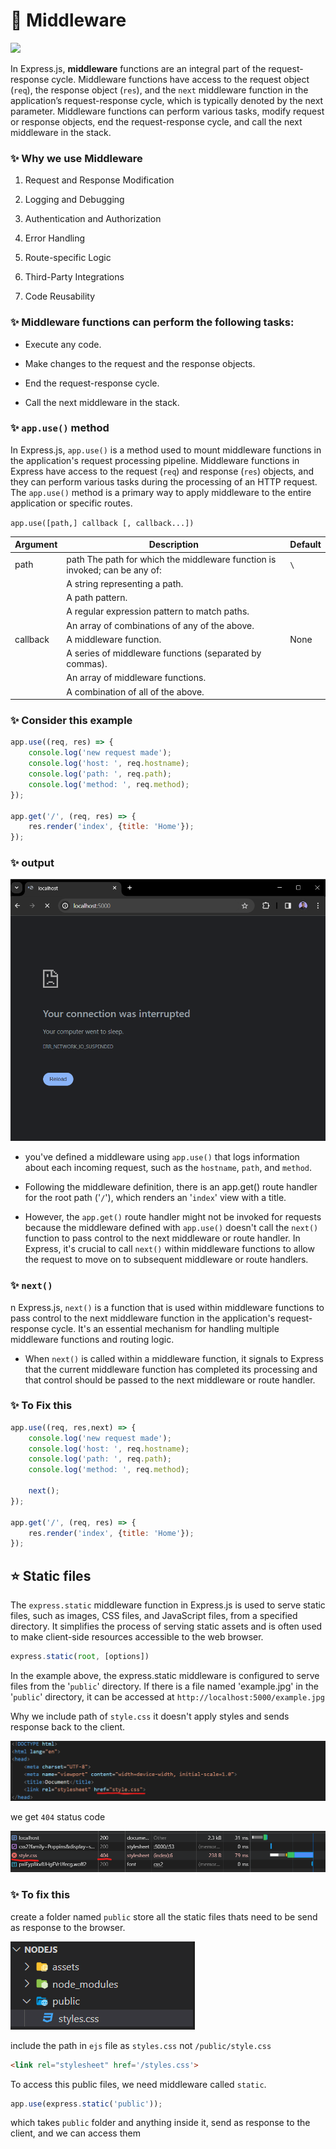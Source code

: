 # 📍 Middleware

<img src='https://www.simplilearn.com/ice9/free_resources_article_thumb/ExpressJS_Middleware_1.png'>

In Express.js, **middleware** functions are an integral part of the request-response cycle. Middleware functions have access to the request object (`req`), the response object (`res`), and the `next` middleware function in the application’s request-response cycle, which is typically denoted by the next parameter. Middleware functions can perform various tasks, modify request or response objects, end the request-response cycle, and call the next middleware in the stack.

### ✨ Why we use Middleware

1. Request and Response Modification

2. Logging and Debugging

3. Authentication and Authorization

4. Error Handling

5. Route-specific Logic

6. Third-Party Integrations

7. Code Reusability

### ✨ Middleware functions can perform the following tasks:

* Execute any code.

* Make changes to the request and the response objects.
* End the request-response cycle.
* Call the next middleware in the stack.

### ✨ `app.use()` method

In Express.js, `app.use()` is a method used to mount middleware functions in the application's request processing pipeline. Middleware functions in Express have access to the request (`req`) and response (`res`) objects, and they can perform various tasks during the processing of an HTTP request. The `app.use()` method is a primary way to apply middleware to the entire application or specific routes.

`app.use([path,] callback [, callback...])`

| Argument | Description | Default 
| --- | --- | --- | 
path | path	The path for which the middleware function is invoked; can be any of: | `\`
|     |   A string representing a path. 
||      A path pattern.
||A regular expression pattern to match paths.
||An array of combinations of any of the above.
| callback	| A middleware function. | None
|| A series of middleware functions (separated by commas).
|| An array of middleware functions.
|| A combination of all of the above.

### ✨ Consider this example

```js
app.use((req, res) => {
    console.log('new request made');
    console.log('host: ', req.hostname);
    console.log('path: ', req.path);
    console.log('method: ', req.method);
});

app.get('/', (req, res) => {
    res.render('index', {title: 'Home'});
});
```

### ✨ output

![demo](/assets/demo18.png)

*  you've defined a middleware using `app.use()` that logs information about each incoming request, such as the `hostname`, `path`, and `method`.

* Following the middleware definition, there is an app.get() route handler for the root path ('`/`'), which renders an '`index`' view with a title.

* However, the `app.get()` route handler might not be invoked for requests because the middleware defined with `app.use()` doesn't call the `next()` function to pass control to the next middleware or route handler. In Express, it's crucial to call `next()` within middleware functions to allow the request to move on to subsequent middleware or route handlers.

### ✨ `next()`

n Express.js, `next()` is a function that is used within middleware functions to pass control to the next middleware function in the application's request-response cycle. It's an essential mechanism for handling multiple middleware functions and routing logic.

* When `next()` is called within a middleware function, it signals to Express that the current middleware function has completed its processing and that control should be passed to the next middleware or route handler.

### ✨ To Fix this 

```js
app.use((req, res,next) => {
    console.log('new request made');
    console.log('host: ', req.hostname);
    console.log('path: ', req.path);
    console.log('method: ', req.method);

    next();
});

app.get('/', (req, res) => {
    res.render('index', {title: 'Home'});
});
```

## ⭐ Static files

The `express.static` middleware function in Express.js is used to serve static files, such as images, CSS files, and JavaScript files, from a specified directory. It simplifies the process of serving static assets and is often used to make client-side resources accessible to the web browser.

```js
express.static(root, [options])
```

In the example above, the express.static middleware is configured to serve files from the '`public`' directory. If there is a file named 'example.jpg' in the '`public`' directory, it can be accessed at `http://localhost:5000/example.jpg`



Why we include path of `style.css` it doesn't apply styles and sends response back to the client.

![demo](/assets/demo19.png)

we get `404` status code

![demo](/assets/demo20.png)

### ✨ To fix this 

create a folder named `public` store all the static files thats need to be send as response to the browser.

![demo](/assets/dmeo21.png)

include the path in `ejs` file as `styles.css` not `/public/style.css`

```html
<link rel="stylesheet" href='/styles.css'>
```

To access this public files, we need middleware called `static`.

```js
app.use(express.static('public'));
```

which takes `public` folder and anything inside it, send as response to the client, and we can access them 